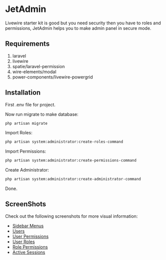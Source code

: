 # JetAdmin

Livewire starter kit is good but you need security then you have to roles and permissions, JetAdmin helps you to make admin panel in secure mode.

## Requirements

1. laravel
2. livewire
3. spatie/laravel-permission
4. wire-elements/modal
5. power-components/livewire-powergrid

## Installation
First .env file for project.

Now run migrate to make database:
```bash
php artisan migrate
```

Import Roles:
```bash
php artisan system:administrator:create-roles-command
```

Import Permissions:
```bash
php artisan system:administrator:create-permissions-command
```

Create Administrator:
```bash
php artisan system:administrator:create-administrator-command
```

Done.

## ScreenShots
Check out the following screenshots for more visual information:

- [Sidebar Menus](screenshot/sidebar-menus.jpg)
- [Users](screenshots/users.jpg)
- [User Permissions](screenshot/user-permissions.jpg)
- [User Roles](screenshot/user-roles.jpg)
- [Role Permissions](screenshot/role-permissions.jpg)
- [Active Sessions](screenshot/active-sessions.jpg)
